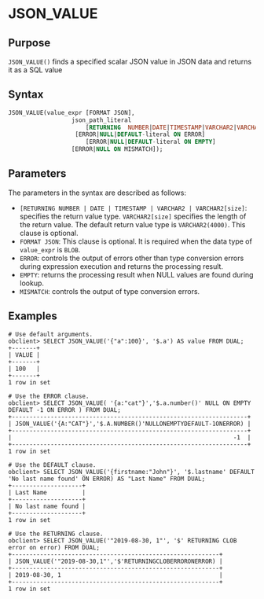 # JSON_VALUE

## Purpose

`JSON_VALUE()` finds a specified scalar JSON value in JSON data and returns it as a SQL value

## Syntax

```sql
JSON_VALUE(value_expr [FORMAT JSON],
                  json_path_literal
                      [RETURNING  NUMBER|DATE|TIMESTAMP|VARCHAR2|VARCHAR2[size],]
                   [ERROR|NULL|DEFAULT-literal ON ERROR]
                      [ERROR|NULL|DEFAULT-literal ON EMPTY]
                  [ERROR|NULL ON MISMATCH]);
```

## Parameters

The parameters in the syntax are described as follows:

- `[RETURNING NUMBER | DATE | TIMESTAMP | VARCHAR2 | VARCHAR2[size]`: specifies the return value type. `VARCHAR2[size]` specifies the length of the return value. The default return value type is `VARCHAR2(4000)`. This clause is optional.
- `FORMAT JSON`: This clause is optional. It is required when the data type of `value_expr` is `BLOB`.
- `ERROR`: controls the output of errors other than type conversion errors during expression execution and returns the processing result.
- `EMPTY`: returns the processing result when NULL values are found during lookup.
- `MISMATCH`: controls the output of type conversion errors.

## Examples

```shell
# Use default arguments.
obclient> SELECT JSON_VALUE('{"a":100}', '$.a') AS value FROM DUAL;
+-------+
| VALUE |
+-------+
| 100   |
+-------+
1 row in set

# Use the ERROR clause.
obclient> SELECT JSON_VALUE( '{a:"cat"}','$.a.number()' NULL ON EMPTY  DEFAULT -1 ON ERROR ) FROM DUAL;
+-------------------------------------------------------------------+
| JSON_VALUE('{A:"CAT"}','$.A.NUMBER()'NULLONEMPTYDEFAULT-1ONERROR) |
+-------------------------------------------------------------------+
|                                                               -1  |
+-------------------------------------------------------------------+
1 row in set

# Use the DEFAULT clause.
obclient> SELECT JSON_VALUE('{firstname:"John"}', '$.lastname' DEFAULT 'No last name found' ON ERROR) AS "Last Name" FROM DUAL;
+--------------------+
| Last Name          |
+--------------------+
| No last name found |
+--------------------+
1 row in set

# Use the RETURNING clause.
obclient> SELECT JSON_VALUE('"2019-08-30, 1"', '$' RETURNING CLOB error on error) FROM DUAL;
+-----------------------------------------------------------+
| JSON_VALUE('"2019-08-30,1"','$'RETURNINGCLOBERRORONERROR) |
+-----------------------------------------------------------+
| 2019-08-30, 1                                             |
+-----------------------------------------------------------+
1 row in set
```
